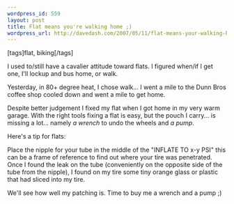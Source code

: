 ```yaml
--- 
wordpress_id: 559
layout: post
title: Flat means you're walking home ;)
wordpress_url: http://davedash.com/2007/05/11/flat-means-your-walking-home/
---
```

[tags]flat, biking[/tags]

I used to/still have a cavalier attitude toward flats.  I figured when/if I get one, I'll lockup and bus home, or walk.

Yesterday, in 80+ degree heat, I chose walk... I went a mile to the Dunn Bros coffee shop cooled down and went a mile to get home.

Despite better judgement I fixed my flat when I got home in my very warm garage.  With the right tools fixing a flat is easy, but the pouch I carry... is missing a lot... namely *a wrench* to undo the wheels and *a pump*.  

Here's a tip for flats:

Place the nipple for your tube in the middle of the "INFLATE TO x-y PSI" this can be a frame of reference to find out where your tire was penetrated.  Once I found the leak on the tube (conveniently on the opposite side of the tube from the nipple), I found on my tire some tiny orange glass or plastic that had sliced into my tire.

We'll see how well my patching is.  Time to buy me a wrench and a pump ;)
